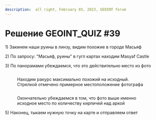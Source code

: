 ```yaml
---
description: ­ all right, February 03, 2023, GEOINT forum
---
```


# Решение GEOINT\_QUIZ #39

1\) Закинем наши руины в линзу, видим похожие в городе Масьяф

2\) По запросу: "Масьяф, руины" в гугл картах находим Masyaf Castle

3\) По панорамами убеждаемся, что это действительно место из фото

<figure><img src="https://telegra.ph/file/58ba13917f7a02f2cac54.jpg" alt=""><figcaption><p>Находим ракурс максимально похожий на исходный. Стрелкой отмечено примерное местоположение фотографа</p></figcaption></figure>

<figure><img src="https://telegra.ph/file/46ba087d66d60c63915c6.jpg" alt=""><figcaption><p>Окончательно убеждаемся в том, что фото выше именно исходное место по количеству кирпичей над аркой</p></figcaption></figure>

5\) Наконец, тыкаем нужную точку на карте и отправляем ответ
